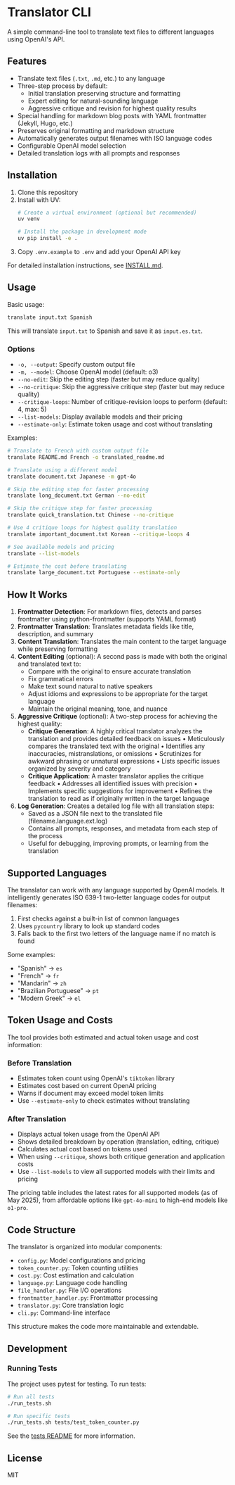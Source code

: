 # Translator CLI

A simple command-line tool to translate text files to different languages using OpenAI's API.

## Features

- Translate text files (`.txt`, `.md`, etc.) to any language
- Three-step process by default:
  - Initial translation preserving structure and formatting
  - Expert editing for natural-sounding language
  - Aggressive critique and revision for highest quality results
- Special handling for markdown blog posts with YAML frontmatter (Jekyll, Hugo, etc.)
- Preserves original formatting and markdown structure
- Automatically generates output filenames with ISO language codes
- Configurable OpenAI model selection
- Detailed translation logs with all prompts and responses

## Installation

1. Clone this repository
2. Install with UV:
   ```bash
   # Create a virtual environment (optional but recommended)
   uv venv

   # Install the package in development mode
   uv pip install -e .
   ```
3. Copy `.env.example` to `.env` and add your OpenAI API key

For detailed installation instructions, see [INSTALL.md](INSTALL.md).

## Usage

Basic usage:

```bash
translate input.txt Spanish
```

This will translate `input.txt` to Spanish and save it as `input.es.txt`.

### Options

- `-o, --output`: Specify custom output file
- `-m, --model`: Choose OpenAI model (default: o3)
- `--no-edit`: Skip the editing step (faster but may reduce quality)
- `--no-critique`: Skip the aggressive critique step (faster but may reduce quality)
- `--critique-loops`: Number of critique-revision loops to perform (default: 4, max: 5)
- `--list-models`: Display available models and their pricing
- `--estimate-only`: Estimate token usage and cost without translating

Examples:

```bash
# Translate to French with custom output file
translate README.md French -o translated_readme.md

# Translate using a different model
translate document.txt Japanese -m gpt-4o

# Skip the editing step for faster processing
translate long_document.txt German --no-edit

# Skip the critique step for faster processing
translate quick_translation.txt Chinese --no-critique

# Use 4 critique loops for highest quality translation
translate important_document.txt Korean --critique-loops 4

# See available models and pricing
translate --list-models

# Estimate the cost before translating
translate large_document.txt Portuguese --estimate-only
```

## How It Works

1. **Frontmatter Detection**: For markdown files, detects and parses frontmatter using python-frontmatter (supports YAML format)
2. **Frontmatter Translation**: Translates metadata fields like title, description, and summary
3. **Content Translation**: Translates the main content to the target language while preserving formatting
4. **Content Editing** (optional): A second pass is made with both the original and translated text to:
   - Compare with the original to ensure accurate translation
   - Fix grammatical errors
   - Make text sound natural to native speakers
   - Adjust idioms and expressions to be appropriate for the target language
   - Maintain the original meaning, tone, and nuance
5. **Aggressive Critique** (optional): A two-step process for achieving the highest quality:
   - **Critique Generation**: A highly critical translator analyzes the translation and provides detailed feedback on issues
     • Meticulously compares the translated text with the original
     • Identifies any inaccuracies, mistranslations, or omissions
     • Scrutinizes for awkward phrasing or unnatural expressions
     • Lists specific issues organized by severity and category
   - **Critique Application**: A master translator applies the critique feedback
     • Addresses all identified issues with precision
     • Implements specific suggestions for improvement
     • Refines the translation to read as if originally written in the target language
6. **Log Generation**: Creates a detailed log file with all translation steps:
   - Saved as a JSON file next to the translated file (filename.language.ext.log)
   - Contains all prompts, responses, and metadata from each step of the process
   - Useful for debugging, improving prompts, or learning from the translation

## Supported Languages

The translator can work with any language supported by OpenAI models. It intelligently generates ISO 639-1 two-letter language codes for output filenames:

1. First checks against a built-in list of common languages
2. Uses `pycountry` library to look up standard codes
3. Falls back to the first two letters of the language name if no match is found

Some examples:
- "Spanish" → `es`
- "French" → `fr`
- "Mandarin" → `zh`
- "Brazilian Portuguese" → `pt`
- "Modern Greek" → `el`

## Token Usage and Costs

The tool provides both estimated and actual token usage and cost information:

### Before Translation
- Estimates token count using OpenAI's `tiktoken` library
- Estimates cost based on current OpenAI pricing
- Warns if document may exceed model token limits
- Use `--estimate-only` to check estimates without translating

### After Translation
- Displays actual token usage from the OpenAI API
- Shows detailed breakdown by operation (translation, editing, critique)
- Calculates actual cost based on tokens used
- When using `--critique`, shows both critique generation and application costs
- Use `--list-models` to view all supported models with their limits and pricing

The pricing table includes the latest rates for all supported models (as of May 2025), from affordable options like `gpt-4o-mini` to high-end models like `o1-pro`.

## Code Structure

The translator is organized into modular components:

- `config.py`: Model configurations and pricing
- `token_counter.py`: Token counting utilities
- `cost.py`: Cost estimation and calculation
- `language.py`: Language code handling
- `file_handler.py`: File I/O operations
- `frontmatter_handler.py`: Frontmatter processing
- `translator.py`: Core translation logic
- `cli.py`: Command-line interface

This structure makes the code more maintainable and extendable.

## Development

### Running Tests

The project uses pytest for testing. To run tests:

```bash
# Run all tests
./run_tests.sh

# Run specific tests
./run_tests.sh tests/test_token_counter.py
```

See the [tests README](tests/README.md) for more information.

## License

MIT